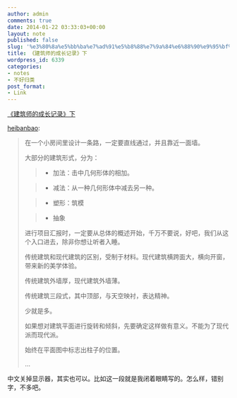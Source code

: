 ```yaml
---
author: admin
comments: true
date: 2014-01-22 03:33:03+00:00
layout: note
published: false
slug: '%e3%80%8a%e5%bb%ba%e7%ad%91%e5%b8%88%e7%9a%84%e6%88%90%e9%95%bf%e8%ae%b0%e5%bd%95%e3%80%8b%e4%b8%8b-2'
title: 《建筑师的成长记录》下
wordpress_id: 6339
categories:
- notes
- 不好归类
post_format:
- Link
---
```


[《建筑师的成长记录》下](http://wangpei.me/post/73803165216/1)

[heibanbao](http://wangpei.me/post/73803165216/1):



<blockquote>
在一个小房间里设计一条路，一定要直线通过，并且靠近一面墙。

大部分的建筑形式，分为：

> 
>   * 加法：击中几何形体的相加。
> 

>   * 减法：从一种几何形体中减去另一种。
> 

>   * 塑形：筑模
> 

>   * 抽象
> 
进行项目汇报时，一定要从总体的概述开始，千万不要说，好吧，我们从这个入口进去，除非你想让听者入睡。

传统建筑和现代建筑的区别，受制于材料。现代建筑横跨面大，横向开窗，带来新的美学体验。

传统建筑外墙厚，现代建筑外墙薄。

传统建筑三段式，其中顶部，与天空映衬，表达精神。

少就是多。

如果想对建筑平面进行旋转和倾斜，先要确定这样做有意义。不能为了现代派而现代派。

始终在平面图中标志出柱子的位置。

…
> 
> </blockquote>



中文关掉显示器，其实也可以。比如这一段就是我闭着眼睛写的。怎么样，错别字，不多吧。
